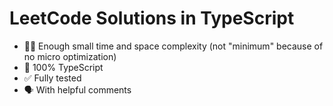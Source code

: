 # LeetCode Solutions in TypeScript

- 🏃‍♀️ Enough small time and space complexity (not "minimum" because of no micro optimization)
- 💯 100% TypeScript
- ✅ Fully tested
- 🗣 With helpful comments
